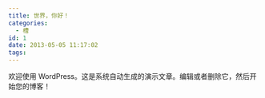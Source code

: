 ```yaml
---
title: 世界，你好！
categories:
  - 槽
id: 1
date: 2013-05-05 11:17:02
tags:
---
```


欢迎使用 WordPress。这是系统自动生成的演示文章。编辑或者删除它，然后开始您的博客！